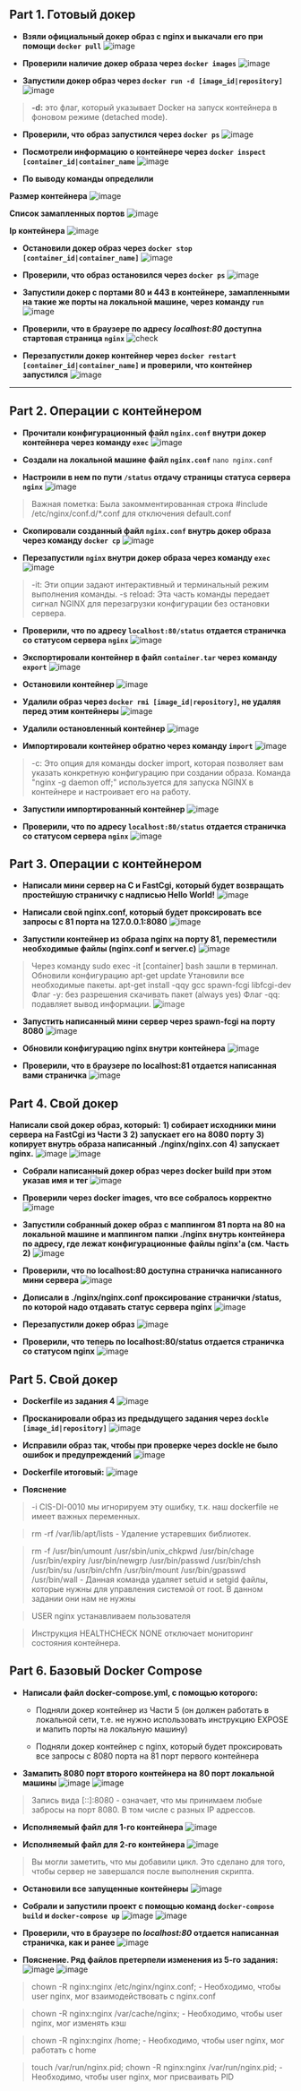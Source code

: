 ## Part 1. Готовый докер

- **Взяли официальный докер образ с nginx и выкачали его при помощи `docker pull`**
![image](./images/1.1.png)

- **Проверили наличие докер образа через `docker images`**
![image](./images/1.2.png)

- **Запустили докер образ через `docker run -d [image_id|repository]`**
![image](./images/1.3.png)

> **-d:** это флаг, который указывает Docker на запуск контейнера в фоновом режиме (detached mode).
>

- **Проверили, что образ запустился через `docker ps`**
![image](./images/1.4.png)

- **Посмотрели информацию о контейнере через `docker inspect [container_id|container_name`**
![image](./images/1.5.png)

- **По выводу команды определили**

**Размер контейнера**
![image](./images/1.6.png)

**Список замапленных портов**
![image](./images/1.7.png)

**Ip контейнера**
![image](./images/1.8.png)

- **Остановили докер образ через `docker stop [container_id|container_name]`**
![image](./images/1.9.png)

- **Проверили, что образ остановился через `docker ps`**
![image](./images/1.10.png)

- **Запустили докер с портами 80 и 443 в контейнере, замапленными на такие же порты на локальной машине, через команду `run`**
![image](./images/1.11.png)

- **Проверили, что в браузере по адресу *localhost:80* доступна стартовая страница `nginx`**
![check](./images/1.12.png)

- **Перезапустили докер контейнер через `docker restart [container_id|container_name]` и проверили, что контейнер запустился**
![image](./images/1.13.png)

---

## Part 2. Операции с контейнером

- **Прочитали конфигурационный файл `nginx.conf` внутри докер контейнера через команду `exec`**
![image](./images/2.1.png)

- **Создали на локальной машине файл `nginx.conf`**
`nano nginx.conf`

- **Настроили в нем по пути `/status` отдачу страницы статуса сервера `nginx`**
![image](./images/2.2.png)
>Важная пометка: Была закомментированная строка
>#include /etc/nginx/conf.d/*.conf 
>для отключения default.conf

- **Скопировали созданный файл `nginx.conf` внутрь докер образа через команду `docker cp`**
![image](./images/2.3.png)

- **Перезапустили `nginx` внутри докер образа через команду `exec`**
![image](./images/2.4.png)

>-it: Эти опции задают интерактивный и терминальный режим выполнения команды.
>-s reload: Эта часть команды передает сигнал NGINX для перезагрузки конфигурации без остановки сервера.


- **Проверили, что по адресу `localhost:80/status` отдается страничка со статусом сервера `nginx`**
![image](./images/2.5.png)

- **Экспортировали контейнер в файл `container.tar` через команду `export`**
![image](./images/2.6.png)

- **Остановили контейнер**
![image](./images/2.7.png)

- **Удалили образ через `docker rmi [image_id|repository]`, не удаляя перед этим контейнеры**
![image](./images/2.8.png)

- **Удалили остановленный контейнер**
![image](./images/2.9.png)

- **Импортировали контейнер обратно через команду `import`**
![image](./images/2.10.png)

>-c: Это опция для команды docker import, которая позволяет вам указать конкретную конфигурацию при создании образа.
>Команда "nginx -g daemon off;" используется для запуска NGINX в контейнере и настроивает его на работу.

- **Запустили импортированный контейнер**
![image](./images/2.11.png)

- **Проверили, что по адресу `localhost:80/status` отдается страничка со статусом сервера `nginx`**
![image](./images/2.12.png)

## Part 3. Операции с контейнером
- **Написали мини сервер на C и FastCgi, который будет возвращать простейшую страничку с надписью Hello World!**
![image](./images/3.1.png)

- **Написали свой nginx.conf, который будет проксировать все запросы с 81 порта на 127.0.0.1:8080**
![image](./images/3.2.png)

- **Запустили контейнер из образа nginx на порту 81, переместили необходимые файлы (nginx.conf и server.c)**
![image](./images/3.3.png)

> Через команду sudo exec -it [container] bash зашли в терминал.
> Обновили конфигурацию apt-get update
> Утановили все необходимые пакеты. apt-get install -qqy gcc spawn-fcgi libfcgi-dev
> Флаг -y: без разрешения скачивать пакет (always yes)
> Флаг -qq: подавляет вывод информации.
![image](./images/3.4.png)

- **Запустить написанный мини сервер через spawn-fcgi на порту 8080**
![image](./images/3.5.png)

- **Обновили конфигурацию nginx внутри контейнера**
![image](./images/3.6.png)

- **Проверили, что в браузере по localhost:81 отдается написанная вами страничка**
![image](./images/3.7.png)

## Part 4. Свой докер

**Написали свой докер образ, который:**
**1) собирает исходники мини сервера на FastCgi из Части 3**
**2) запускает его на 8080 порту**
**3) копирует внутрь образа написанный ./nginx/nginx.con**
**4) запускает nginx.**
![image](./images/4.1.png)
![image](./images/4.2.png)

- **Собрали написанный докер образ через docker build при этом указав имя и тег**
![image](./images/4.3.png)

- **Проверили через docker images, что все собралось корректно**
![image](./images/4.4.png)

- **Запустили собранный докер образ с маппингом 81 порта на 80 на локальной машине и маппингом папки ./nginx внутрь контейнера по адресу, где лежат конфигурационные файлы nginx'а (см. Часть 2)**
![image](./images/4.5.png)

- **Проверили, что по localhost:80 доступна страничка написанного мини сервера**
![image](./images/4.6.png)

- **Дописали в ./nginx/nginx.conf проксирование странички /status, по которой надо отдавать статус сервера nginx**
![image](./images/4.7.png)

- **Перезапустили докер образ**
![image](./images/4.8.png)

- **Проверили, что теперь по localhost:80/status отдается страничка со статусом nginx**
![image](./images/4.9.png)

## Part 5. Свой докер

- **Dockerfile из задания 4**
![image](./images/5.1.png)

- **Просканировали образ из предыдущего задания через `dockle [image_id|repository]`**
![image](./images/5.2.png)

- **Исправили образ так, чтобы при проверке через dockle не было ошибок и предупреждений**
![image](./images/5.3.png)

- **Dockerfile итоговый:**
![image](./images/5.4.png)

- **Пояснение**

> -i CIS-DI-0010 мы игнорируем эту ошибку, т.к. наш dockerfile не имеет важных переменных. 

> rm -rf /var/lib/apt/lists - Удаление устаревших библиотек.

> rm -f /usr/bin/umount /usr/sbin/unix_chkpwd /usr/bin/chage /usr/bin/expiry /usr/bin/newgrp /usr/bin/passwd /usr/bin/chsh /usr/bin/su /usr/bin/chfn /usr/bin/mount /usr/bin/gpasswd /usr/bin/wall - Данная команда удаляет setuid и setgid файлы, которые нужны для управления системой от root. В данном задании они нам не нужны

> USER nginx устанавливаем пользователя

> Инструкция HEALTHCHECK NONE отключает мониторинг состояния контейнера.

## Part 6. Базовый Docker Compose

- **Написали файл docker-compose.yml, с помощью которого:**

	- Подняли докер контейнер из Части 5 (он должен работать в локальной сети, т.е. не нужно использовать инструкцию EXPOSE и мапить порты на локальную машину)
		
	- Подняли докер контейнер с nginx, который будет проксировать все запросы с 8080 порта на 81 порт первого контейнера

- **Замапить 8080 порт второго контейнера на 80 порт локальной машины**
![image](./images/6.1.png)
![image](./images/6.2.png)

> Запись вида [::]:8080 - означает, что мы принимаем любые забросы на порт 8080. В том числе с разных IP адрессов. 

- **Исполняемый файл для 1-го контейнера**
![image](./images/6.4.png)

- **Исполняемый файл для 2-го контейнера**
![image](./images/6.3.png)

> Вы могли заметить, что мы добавили цикл. Это сделано для того, чтобы сервер не завершался после выполнения скрипта.

- **Остановили все запущенные контейнеры**
![image](./images/6.5.png)

- **Собрали и запустили проект с помощью команд `docker-compose build` и `docker-compose up`**
![image](./images/6.6.png)
![image](./images/6.7.png)

- **Проверили, что в браузере по *localhost:80* отдается написанная страничка, как и ранее**
![image](./images/6.8.png)

- **Пояснение. Ряд файлов претерпели изменения из 5-го задания:**
![image](./images/6.9.png)
![image](./images/6.10.png)

>chown -R nginx:nginx /etc/nginx/nginx.conf; - Необходимо, чтобы user nginx, мог взаимодействовать с nginx.conf

>chown -R nginx:nginx /var/cache/nginx; - Необходимо, чтобы user nginx, мог изменять кэш

>chown -R nginx:nginx /home; - Необходимо, чтобы user nginx, мог работать с home

>touch /var/run/nginx.pid; 
chown -R nginx:nginx /var/run/nginx.pid; - Необходимо, чтобы user nginx, мог присваивать PID